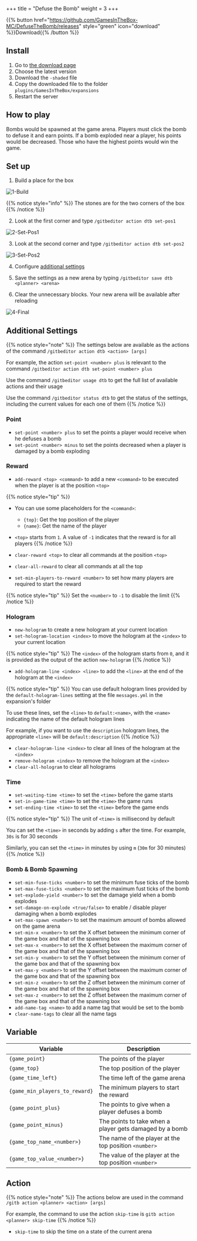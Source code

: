 +++
title = "Defuse the Bomb"
weight = 3
+++

{{% button href="https://github.com/GamesInTheBox-MC/DefuseTheBomb/releases" style="green" icon="download" %}}Download{{% /button %}}

## Install

1. Go to [the download page](https://github.com/GamesInTheBox-MC/DefuseTheBomb/releases)
2. Choose the latest version
3. Download the `-shaded` file
4. Copy the downloaded file to the folder `plugins/GamesInTheBox/expansions`
5. Restart the server

## How to play

Bombs would be spawned at the game arena. Players must click the bomb to defuse it and earn points. If a bomb exploded near a player, his points would be decreased. Those who have the highest points would win the game.

## Set up

1. Build a place for the box

![1-Build](1-build.png)

{{% notice style="info" %}}
The stones are for the two corners of the box
{{% /notice %}}

2. Look at the first corner and type `/gitbeditor action dtb set-pos1`

![2-Set-Pos1](2-set-pos1.png)

3. Look at the second corner and type `/gitbeditor action dtb set-pos2`

![3-Set-Pos2](3-set-pos2.png)

4. Configure [additional settings](#additional-settings)

5. Save the settings as a new arena by typing `/gitbeditor save dtb <planner> <arena>`

6. Clear the unnecessary blocks. Your new arena will be available after reloading

![4-Final](4-final.png)

## Additional Settings

{{% notice style="note" %}}
The settings below are available as the actions of the command `/gitbeditor action dtb <action> [args]`

For example, the action `set-point <number> plus` is relevant to the command `/gitbeditor action dtb set-point <number> plus`

Use the command `/gitbeditor usage dtb` to get the full list of available actions and their usage

Use the command `/gitbeditor status dtb` to get the status of the settings, including the current values for each one of them
{{% /notice %}}

### Point

* `set-point <number> plus` to set the points a player would receive when he defuses a bomb
* `set-point <number> minus` to set the points decreased when a player is damaged by a bomb exploding

### Reward

* `add-reward <top> <command>` to add a new `<command>` to be executed when the player is at the position `<top>`

{{% notice style="tip" %}}
* You can use some placeholders for the `<command>`:
  * `{top}`: Get the top position of the player
  * `{name}`: Get the name of the player
* `<top>` starts from `1`. A value of `-1` indicates that the reward is for all players
{{% /notice %}}

* `clear-reward <top>` to clear all commands at the position `<top>`
* `clear-all-reward` to clear all commands at all the top
* `set-min-players-to-reward <number>` to set how many players are required to start the reward

{{% notice style="tip" %}}
Set the `<number>` to `-1` to disable the limit
{{% /notice %}}

### Hologram

* `new-hologram` to create a new hologram at your current location
* `set-hologram-location <index>` to move the hologram at the `<index>` to your current location

{{% notice style="tip" %}}
The `<index>` of the hologram starts from `0`, and it is provided as the output of the action `new-hologram`
{{% /notice %}}

* `add-hologram-line <index> <line>` to add the `<line>` at the end of the hologram at the `<index>`

{{% notice style="tip" %}}
You can use default hologram lines provided by the `default-hologram-lines` setting at the file `messages.yml` in the expansion's folder

To use these lines, set the `<line>` to `default:<name>`, with the `<name>` indicating the name of the default hologram lines

For example, if you want to use the `description` hologram lines, the appropriate `<line>` will be `default:description`
{{% /notice %}}

* `clear-hologram-line <index>` to clear all lines of the hologram at the `<index>`
* `remove-hologram <index>` to remove the hologram at the `<index>`
* `clear-all-hologram` to clear all holograms

### Time

* `set-waiting-time <time>` to set the `<time>` before the game starts
* `set-in-game-time <time>` to set the `<time>` the game runs
* `set-ending-time <time>` to set the `<time>` before the game ends

{{% notice style="tip" %}}
The unit of `<time>` is millisecond by default

You can set the `<time>` in seconds by adding `s` after the time. For example, `30s` is for 30 seconds

Similarly, you can set the `<time>` in minutes by using `m` (`30m` for 30 minutes)
{{% /notice %}}

### Bomb & Bomb Spawning

* `set-min-fuse-ticks <number>` to set the minimum fuse ticks of the bomb
* `set-max-fuse-ticks <number>` to set the maximum fust ticks of the bomb
* `set-explode-yield <number>` to set the damage yield when a bomb explodes
* `set-damage-on-explode <true/false>` to enable / disable player damaging when a bomb explodes
* `set-max-spawn <number>` to set the maximum amount of bombs allowed on the game arena
* `set-min-x <number>` to set the X offset between the minimum corner of the game box and that of the spawning box
* `set-max-x <number>` to set the X offset between the maximum corner of the game box and that of the spawning box
* `set-min-y <number>` to set the Y offset between the minimum corner of the game box and that of the spawning box
* `set-max-y <number>` to set the Y offset between the maximum corner of the game box and that of the spawning box
* `set-min-z <number>` to set the Z offset between the minimum corner of the game box and that of the spawning box
* `set-max-z <number>` to set the Z offset between the maximum corner of the game box and that of the spawning box
* `add-name-tag <name>` to add a name tag that would be set to the bomb
* `clear-name-tags` to clear all the name tags

## Variable

| Variable | Description |
| --- | --- |
| `{game_point}` | The points of the player |
| `{game_top}` | The top position of the player |
| `{game_time_left}` | The time left of the game arena |
| `{game_min_players_to_reward}` | The minimum players to start the reward |
| `{game_point_plus}` | The points to give when a player defuses a bomb |
| `{game_point_minus}` | The points to take when a player gets damaged by a bomb |
| `{game_top_name_<number>}` | The name of the player at the top position `<number>` |
| `{game_top_value_<number>}` | The value of the player at the top position `<number>` |

## Action

{{% notice style="note" %}}
The actions below are used in the command `/gitb action <planner> <action> [args]`

For example, the command to use the action `skip-time` is `gitb action <planner> skip-time`
{{% /notice %}}

* `skip-time` to skip the time on a state of the current arena

